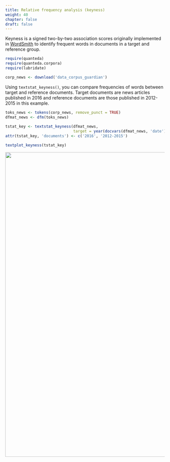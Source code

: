 ```yaml
---
title: Relative frequency analysis (keyness)
weight: 40
chapter: false
draft: false
---
```


Keyness is a signed two-by-two association scores originally implemented in [WordSmith](http://www.lexically.net/wordsmith/) to identify frequent words in documents in a target and reference group.


```r
require(quanteda)
require(quanteda.corpora)
require(lubridate)
```



```r
corp_news <- download('data_corpus_guardian')
```



Using `textstat_keyness()`, you can compare frequencies of words between target and reference documents. Target documents are news articles published in 2016 and reference documents are those published in 2012-2015 in this example.


```r
toks_news <- tokens(corp_news, remove_punct = TRUE) 
dfmat_news <- dfm(toks_news)
 
tstat_key <- textstat_keyness(dfmat_news, 
                              target = year(docvars(dfmat_news, 'date')) >= 2016)
attr(tstat_key, 'documents') <- c('2016', '2012-2015')

textplot_keyness(tstat_key)
```

<img src="/statistical-analysis/keyness_files/figure-html/unnamed-chunk-4-1.png" width="960" />


